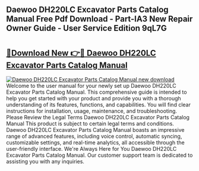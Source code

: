 ## Daewoo DH220LC Excavator Parts Catalog Manual Free Pdf Download - Part-IA3 New Repair Owner Guide - User Service Edition 9qL7G

# <h2><a href="http://bc64696.oget.top/?id=Daewoo+DH220LC+Excavator+Parts+Catalog+Manual">🔗Download New 👉🔴 Daewoo DH220LC Excavator Parts Catalog Manual</a></h2>

[![Daewoo DH220LC Excavator Parts Catalog Manual new download](https://i.imgur.com/5g1atiW.png)](http://bc64696.oget.top/?id=Daewoo+DH220LC+Excavator+Parts+Catalog+Manual)
Welcome to the user manual for your newly set up Daewoo DH220LC Excavator Parts Catalog Manual. This comprehensive guide is intended to help you get started with your product and provide you with a thorough understanding of its features, functions, and capabilities. You will find clear instructions for installation, usage, maintenance, and troubleshooting. Please Review the Legal Terms Daewoo DH220LC Excavator Parts Catalog Manual This product is subject to certain legal terms and conditions. Daewoo DH220LC Excavator Parts Catalog Manual boasts an impressive range of advanced features, including voice control, automatic syncing, customizable settings, and real-time analytics, all accessible through the user-friendly interface. We're Always Here for You Daewoo DH220LC Excavator Parts Catalog Manual. Our customer support team is dedicated to assisting you with any inquiries.
